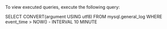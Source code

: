 To view executed queries, execute the following query:

SELECT CONVERT(argument USING utf8)
FROM mysql.general_log
WHERE event_time > NOW() - INTERVAL 10 MINUTE
